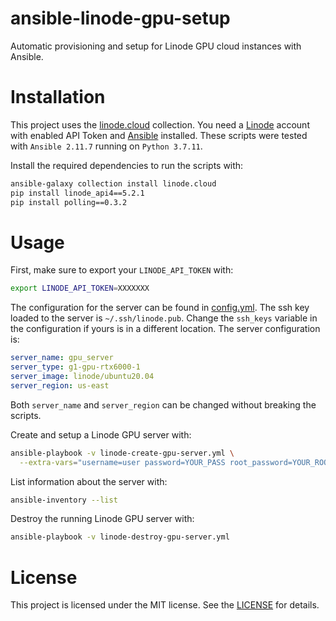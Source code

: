 # ansible-linode-gpu-setup

Automatic provisioning and setup for Linode GPU cloud instances with Ansible.

# Installation

This project uses the [linode.cloud](https://github.com/linode/ansible_linode) collection. You need a [Linode](https://www.linode.com/?r=e54e6c8185f5399de2527f9f3bc7cde39bbcc624) account with enabled API Token and [Ansible](https://www.ansible.com/) installed. These scripts were tested with `Ansible 2.11.7` running on `Python 3.7.11`.

Install the required dependencies to run the scripts with:

```bash
ansible-galaxy collection install linode.cloud
pip install linode_api4==5.2.1
pip install polling==0.3.2
```

# Usage

First, make sure to export your `LINODE_API_TOKEN` with:

```bash
export LINODE_API_TOKEN=XXXXXXX
```

The configuration for the server can be found in [config.yml](config.yml). The ssh key loaded to the server is `~/.ssh/linode.pub`. Change the `ssh_keys` variable in the configuration if yours is in a different location. The server configuration is:

```yml
server_name: gpu_server
server_type: g1-gpu-rtx6000-1
server_image: linode/ubuntu20.04
server_region: us-east
```

Both `server_name` and `server_region` can be changed without breaking the scripts.

Create and setup a Linode GPU server with:

```bash
ansible-playbook -v linode-create-gpu-server.yml \
  --extra-vars="username=user password=YOUR_PASS root_password=YOUR_ROOT_PASS"
```

List information about the server with:

```bash
ansible-inventory --list
```

Destroy the running Linode GPU server with:

```bash
ansible-playbook -v linode-destroy-gpu-server.yml
```


# License 
This project is licensed under the MIT license. See the [LICENSE](LICENSE) for details.

